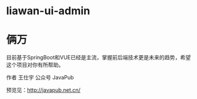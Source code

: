 # liawan-ui-admin

# 俩万

目前基于SpringBoot和VUE已经是主流，掌握前后端技术更是未来的趋势，希望这个项目对你有所帮助。


作者 王仕宇 公众号 JavaPub

预览见：<http://javapub.net.cn/>



